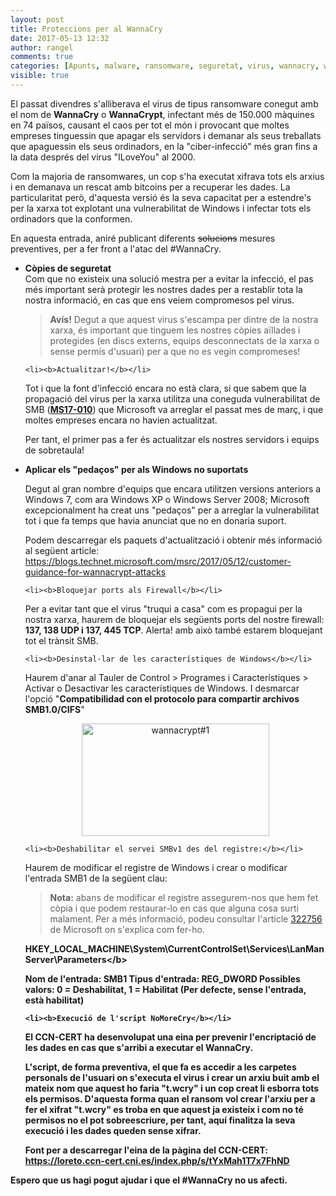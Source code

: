 ```yaml
---
layout: post
title: Proteccions per al WannaCry
date: 2017-05-13 12:32
author: rangel
comments: true
categories: [Apunts, malware, ransomware, seguretat, virus, wannacry, wannacrypt, windows]
visible: true
---
```

El passat divendres s'alliberava el virus de tipus ransomware conegut amb el nom de <b>WannaCry</b> o <b>WannaCrypt</b>, infectant més de 150.000 màquines en 74 països, causant el caos per tot el món i provocant que moltes empreses tinguessin que apagar els servidors i demanar als seus treballats que apaguessin els seus ordinadors, en la "ciber-infecció" més gran fins a la data després del virus "ILoveYou" al 2000.

Com la majoria de ransomwares, un cop s'ha executat xifrava tots els arxius i en demanava un rescat amb bitcoins per a recuperar les dades. La particularitat però, d'aquesta versió és la seva capacitat per a estendre's per la xarxa tot explotant una vulnerabilitat de Windows i infectar tots els ordinadors que la conformen.

En aquesta entrada, aniré publicant diferents <del>solucions</del> mesures preventives, per a fer front a l'atac del #WannaCry.

<!--more-->

<ul>
	<li><b>Còpies de seguretat</b></li>
Com que no existeix una solució mestra per a evitar la infecció, el pas més important serà protegir les nostres dades per a restablir tota la nostra informació, en cas que ens veiem compromesos pel virus.

<blockquote><b>Avís!</b> Degut a que aquest virus s'escampa per dintre de la nostra xarxa, és important que tinguem les nostres còpies aïllades i protegides (en discs externs, equips desconnectats de la xarxa o sense permís d'usuari) per a que no es vegin compromeses!</blockquote>

	<li><b>Actualitzar!</b></li>

Tot i que la font d'infecció encara no està clara, si que sabem que la propagació del virus per la xarxa utilitza una coneguda vulnerabilitat de SMB (<b><a href="https://technet.microsoft.com/en-us/library/security/ms17-010.aspx" target="_blank">MS17-010</a></b>) que Microsoft va arreglar el passat mes de març, i que moltes empreses encara no havien actualitzat.

Per tant, el primer pas a fer és actualitzar els nostres servidors i equips de sobretaula!

<li><b>Aplicar els "pedaços" per als Windows no suportats</b></li>

Degut al gran nombre d'equips que encara utilitzen versions anteriors a Windows 7, com ara Windows XP o Windows Server 2008; Microsoft excepcionalment ha creat uns "pedaços" per a arreglar la vulnerabilitat tot i que fa temps que havia anunciat que no en donaria suport.

Podem descarregar els paquets d'actualització i obtenir més informació al següent article: <a href="https://blogs.technet.microsoft.com/msrc/2017/05/12/customer-guidance-for-wannacrypt-attacks" target="_blank">https://blogs.technet.microsoft.com/msrc/2017/05/12/customer-guidance-for-wannacrypt-attacks</a>

	<li><b>Bloquejar ports als Firewall</b></li>

Per a evitar tant que el virus "truqui a casa" com es propagui per la nostra xarxa, haurem de bloquejar els següents ports del nostre firewall: <b>137, 138 UDP i 137, 445 TCP</b>. Alerta! amb això també estarem bloquejant tot el trànsit SMB.

	<li><b>Desinstal·lar de les característiques de Windows</b></li>

Haurem d'anar al Tauler de Control &gt; Programes i Característiques &gt; Activar o Desactivar les característiques de Windows. I desmarcar l'opció "<b>Compatibilidad con el protocolo para compartir archivos SMB1.0/CIFS</b>"

<p style="text-align: center"><a href="https://bloc.garcad.cat/wp-content/uploads/2017/05/wannacrypt1.png"><img src="https://bloc.garcad.cat/wp-content/uploads/2017/05/wannacrypt1-300x180.png" alt="wannacrypt#1" width="300" height="180" class="aligncenter size-medium wp-image-571" /></a></p>

	<li><b>Deshabilitar el servei SMBv1 des del registre:</b></li>

Haurem de modificar el registre de Windows i crear o modificar l'entrada SMB1 de la següent clau:

<blockquote><b>Nota:</b> abans de modificar el registre assegurem-nos que hem fet còpia i que podem restaurar-lo en cas que alguna cosa surti malament. Per a més informació, podeu consultar l'article <a href="https://support.microsoft.com/en-us/help/322756/how-to-back-up-and-restore-the-registry-in-windows" target="_blank">322756</a> de Microsoft on s'explica com fer-ho.</blockquote>

<b>HKEY_LOCAL_MACHINE\System\CurrentControlSet\Services\LanManServer\Parameters\</b>

Nom de l'entrada: <b>SMB1</b>
Tipus d'entrada: <b>REG_DWORD</b>
Possibles valors: <b>0 = Deshabilitat</b>, 1 = Habilitat (Per defecte, sense l'entrada, està habilitat)

	<li><b>Execució de l'script NoMoreCry</b></li>

El CCN-CERT ha desenvolupat una eina per prevenir l'encriptació de les dades en cas que s'arribi a executar el WannaCry.

L'script, de forma preventiva, el que fa es accedir a les carpetes personals de l'usuari on s'executa el virus i crear un arxiu buit amb el mateix nom que aquest ho faria "t.wcry" i un cop creat li esborra tots els permisos. D'aquesta forma quan el ransom vol crear l'arxiu per a fer el xifrat "t.wcry" es troba en que aquest ja existeix i com no té permisos no el pot sobreescriure, per tant, aquí finalitza la seva execució i les dades queden sense xifrar.

Font per a descarregar l'eina de la pàgina del CCN-CERT: <a href="https://loreto.ccn-cert.cni.es/index.php/s/tYxMah1T7x7FhND" target="_blank">https://loreto.ccn-cert.cni.es/index.php/s/tYxMah1T7x7FhND</a>

</ul>

Espero que us hagi pogut ajudar i que el #WannaCry no us afecti.
